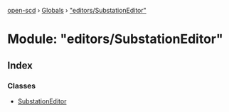 [open-scd](../README.md) › [Globals](../globals.md) › ["editors/SubstationEditor"](_editors_substationeditor_.md)

# Module: "editors/SubstationEditor"

## Index

### Classes

* [SubstationEditor](../classes/_editors_substationeditor_.substationeditor.md)
